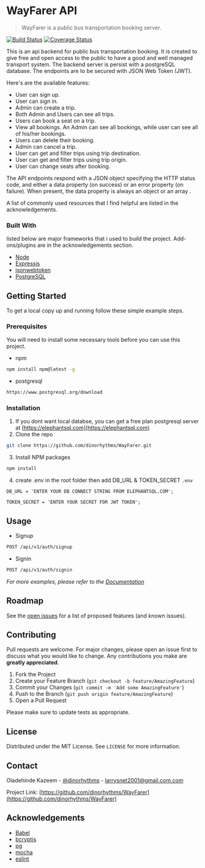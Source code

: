 
# WayFarer API
> WayFarer is a public bus transportation booking server.

[![Build Status](https://travis-ci.org/dinorhythms/WayFarer.svg?branch=develop)](https://travis-ci.org/dinorhythms/WayFarer)
[![Coverage Status](https://coveralls.io/repos/github/dinorhythms/WayFarer/badge.svg?branch=develop)](https://coveralls.io/github/dinorhythms/WayFarer?branch=develop)

This is an api backend for public bus transportation booking. It is created to give free and open access to the public to have a good and well managed transport system. The backend server is persist with a postgreSQL database.
The endpoints are to be secured with JSON Web Token (JWT).

Here's are the available features:
* User can sign up.
* User can sign in.
* Admin can create a trip.
* Both Admin and Users can see all trips.
* Users can book a seat on a trip.
* View all bookings. An Admin can see all bookings, while user can see all of his/her
bookings.
* Users can delete their booking.
* Admin can cancel a trip.
* User can get and filter trips using trip destination.
* User can get and filter trips using trip origin.
* User can change seats after booking.


The API endpoints respond with a JSON object specifying the HTTP status code, and either a data property (on success) or an error property (on failure). When present, the data property is always an object or an array .

A list of commonly used resources that I find helpful are listed in the acknowledgements.

### Built With
listed below are major frameworks that i used to build the project. Add-ons/plugins are in the acknowledgements section.
* [Node](https://nodejs.org/en/)
* [Expressjs](https://expressjs.com)
* [jsonwebtoken](https://jwt.io)
* [PostgreSQL](https://www.postgresql.org)

## Getting Started

To get a local copy up and running follow these simple example steps.

### Prerequisites

You will need to install some necessary tools before you can use this project.
* npm
```sh
npm install npm@latest -g
```
* postgresql
```sh
https://www.postgresql.org/download
```

### Installation

1. If you dont want local databse, you can get a free plan postgresql server at [https://elephantsql.com](https://elephantsql.com)
2. Clone the repo
```sh
git clone https://github.com/dinorhythms/WayFarer.git
```
3. Install NPM packages
```sh
npm install
```
4. create .env in the root folder then add DB_URL & TOKEN_SECRET `.env`
```JS
DB_URL = 'ENTER YOUR DB CONNECT STRING FROM ELEPHANTSQL.COM';
```
```JS
TOKEN_SECRET = 'ENTER YOUR SECRET FOR JWT TOKEN';
```

## Usage

* Signup
```sh
POST /api/v1/auth/signup
```
* Signin
```sh
POST /api/v1/auth/signin
```

_For more examples, please refer to the [Documentation](https://example.com)_

## Roadmap

See the [open issues](https://github.com/dinorhythms/WayFarer/issues) for a list of proposed features (and known issues).

## Contributing
Pull requests are welcome. For major changes, please open an issue first to discuss what you would like to change. Any contributions you make are **greatly appreciated**.

1. Fork the Project
2. Create your Feature Branch (`git checkout -b feature/AmazingFeature`)
3. Commit your Changes (`git commit -m 'Add some AmazingFeature'`)
4. Push to the Branch (`git push origin feature/AmazingFeature`)
5. Open a Pull Request

Please make sure to update tests as appropriate.

## License

Distributed under the MIT License. See `LICENSE` for more information.


## Contact

Oladehinde Kazeem - [@dinorhythms](https://twitter.com/dinorhythms) - larrysnet2001@gmail.com.com

Project Link: [https://github.com/dinorhythms/WayFarer](https://github.com/dinorhythms/WayFarer)



## Acknowledgements

* [Babel](https://www.webpagefx.com/tools/emoji-cheat-sheet)
* [bcryptjs](https://www.webpagefx.com/tools/emoji-cheat-sheet)
* [pg](https://www.webpagefx.com/tools/emoji-cheat-sheet)
* [mocha](https://www.webpagefx.com/tools/emoji-cheat-sheet)
* [eslint](https://www.webpagefx.com/tools/emoji-cheat-sheet)